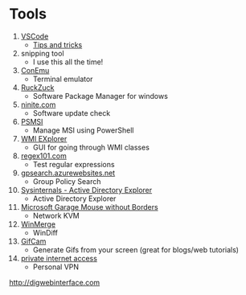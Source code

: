 # Tools
1) [VSCode](https://code.visualstudio.com/)
   * [Tips and tricks](https://github.com/Microsoft/vscode-tips-and-tricks)
1) snipping tool
   * I use this all the time!
1) [ConEmu](http://conemu.github.io/)
   * Terminal emulator
1) [RuckZuck](https://ruckzuck.tools/)
   * Software Package Manager for windows
1) [ninite.com](https://ninite.com)
   * Software update check
1) [PSMSI](https://github.com/heaths/psmsi)
   * Manage MSI using PowerShell
1) [WMI EXplorer](https://wmie.codeplex.com/)
   * GUI for going through WMI classes
1) [regex101.com](https://regex101.com)
   * Test regular expressions
1) [gpsearch.azurewebsites.net](https://gpsearch.azurewebsites.net)
   * Group Policy Search
1) [Sysinternals - Active Directory Explorer](https://docs.microsoft.com/en-us/sysinternals/downloads/adexplorer)
   * Active Directory Explorer
1) [Microsoft Garage Mouse without Borders](https://www.microsoft.com/en-us/download/details.aspx?id=35460)
   * Network KVM
1) [WinMerge](http://winmerge.org/)
   * WinDiff
1) [GifCam](http://blog.bahraniapps.com/gifcam/)
   * Generate Gifs from your screen (great for blogs/web tutorials)
1) [private internet access](https://www.privateinternetaccess.com)
   * Personal VPN

http://digwebinterface.com
